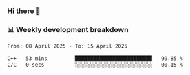 ### Hi there 👋

### 📊 Weekly development breakdown
<!--START_SECTION:waka-->

```txt
From: 08 April 2025 - To: 15 April 2025

C++   53 mins         █████████████████████████   99.85 %
C/C   0 secs          ░░░░░░░░░░░░░░░░░░░░░░░░░   00.15 %
```

<!--END_SECTION:waka-->
